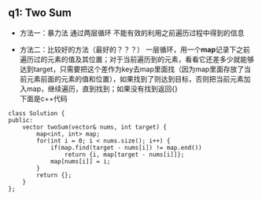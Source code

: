 ## q1: Two Sum
- 方法一：暴力法
通过两层循环
不能有效的利用之前遍历过程中得到的信息

- 方法二：比较好的方法（最好的？？？）
一层循环，用一个**map**记录下之前遍历过的元素的值及其位置；对于当前遍历到的元素，看看它还差多少就能够达到target，只需要把这个差作为key去map里面找（因为map里面存放了当前元素前面的元素的值和位置），如果找到了则达到目标，否则把当前元素加入map，继续遍历，直到找到；如果没有找到返回{}  
下面是c++代码  
<pre><code>class Solution {
public:
    vector<int> twoSum(vector<int>& nums, int target) {
        map&lt;int, int&gt; map;
        for(int i = 0; i < nums.size(); i++) {
            if(map.find(target - nums[i]) != map.end())
                return {i, map[target - nums[i]]};
            map[nums[i]] = i;
        }
        return {};
    }
};</code></pre>